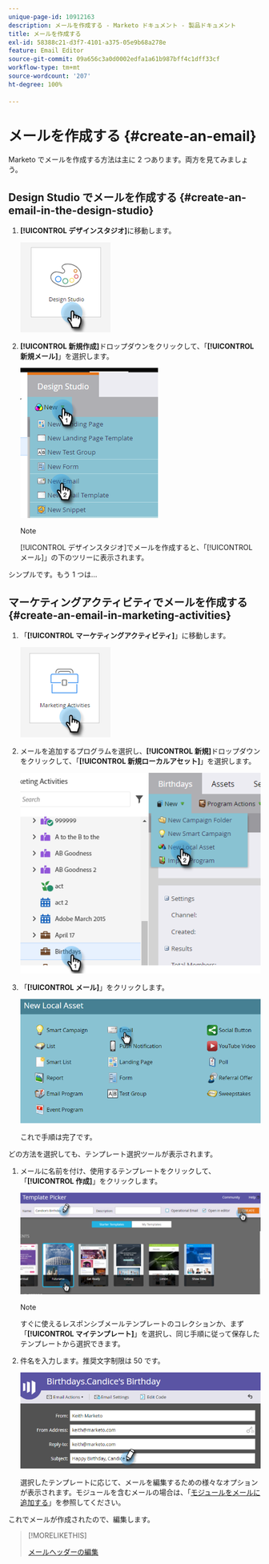 ```yaml
---
unique-page-id: 10912163
description: メールを作成する - Marketo ドキュメント - 製品ドキュメント
title: メールを作成する
exl-id: 58388c21-d3f7-4101-a375-05e9b68a278e
feature: Email Editor
source-git-commit: 09a656c3a0d0002edfa1a61b987bff4c1dff33cf
workflow-type: tm+mt
source-wordcount: '207'
ht-degree: 100%

---
```


# メールを作成する {#create-an-email}

Marketo でメールを作成する方法は主に 2 つあります。両方を見てみましょう。

## Design Studio でメールを作成する {#create-an-email-in-the-design-studio}

1. **[!UICONTROL デザインスタジオ]**&#x200B;に移動します。

   ![](assets/create-an-email-1.png)

1. **[!UICONTROL 新規作成]**&#x200B;ドロップダウンをクリックして、「**[!UICONTROL 新規メール]**」を選択します。

   ![](assets/create-an-email-2.png)

   >[!NOTE]
   >
   >[!UICONTROL デザインスタジオ]でメールを作成すると、「[!UICONTROL メール]」の下のツリーに表示されます。

シンプルです。もう 1 つは…

## マーケティングアクティビティでメールを作成する {#create-an-email-in-marketing-activities}

1. 「**[!UICONTROL マーケティングアクティビティ]**」に移動します。

   ![](assets/create-an-email-3.png)

1. メールを追加するプログラムを選択し、**[!UICONTROL 新規]**&#x200B;ドロップダウンをクリックして、「**[!UICONTROL 新規ローカルアセット]**」を選択します。

   ![](assets/create-an-email-4.png)

1. 「**[!UICONTROL メール]**」をクリックします。

   ![](assets/create-an-email-5.png)

   これで手順は完了です。

どの方法を選択しても、テンプレート選択ツールが表示されます。

1. メールに名前を付け、使用するテンプレートをクリックして、「**[!UICONTROL 作成]**」をクリックします。

   ![](assets/create-an-email-6.png)

   >[!NOTE]
   >
   >すぐに使えるレスポンシブメールテンプレートのコレクションか、まず「**[!UICONTROL マイテンプレート]**」を選択し、同じ手順に従って保存したテンプレートから選択できます。

1. 件名を入力します。推奨文字制限は 50 です。

   ![](assets/create-an-email-7.png)

   選択したテンプレートに応じて、メールを編集するための様々なオプションが表示されます。モジュールを含むメールの場合は、「[モジュールをメールに追加する](/help/marketo/product-docs/email-marketing/general/email-editor-2/add-modules-to-your-email.md)」を参照してください。

これでメールが作成されたので、編集します。

>[!MORELIKETHIS]
>
>[メールヘッダーの編集](/help/marketo/product-docs/email-marketing/general/creating-an-email/edit-your-email-header.md)
